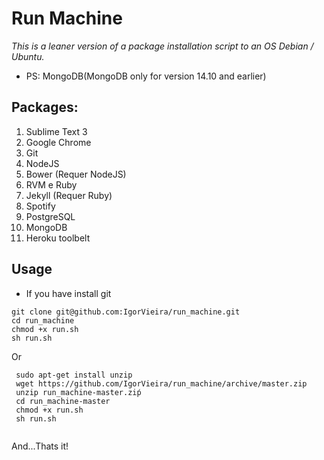 # Run Machine

*This is a leaner version of a package installation script to an OS Debian / Ubuntu.*
- PS: MongoDB(MongoDB only for version 14.10 and earlier)


## Packages:


  1. Sublime Text 3
  1. Google Chrome
  1. Git 
  1. NodeJS
  1. Bower (Requer NodeJS)
  1. RVM e Ruby
  1. Jekyll (Requer Ruby)
  1. Spotify
  1. PostgreSQL
  1. MongoDB
  1. Heroku toolbelt

## Usage
- If you have install git
```
git clone git@github.com:IgorVieira/run_machine.git
cd run_machine
chmod +x run.sh
sh run.sh
```

 Or
 ```
  sudo apt-get install unzip
  wget https://github.com/IgorVieira/run_machine/archive/master.zip
  unzip run_machine-master.ziṕ
  cd run_machine-master
  chmod +x run.sh
  sh run.sh
  
 ```


And...Thats it!
